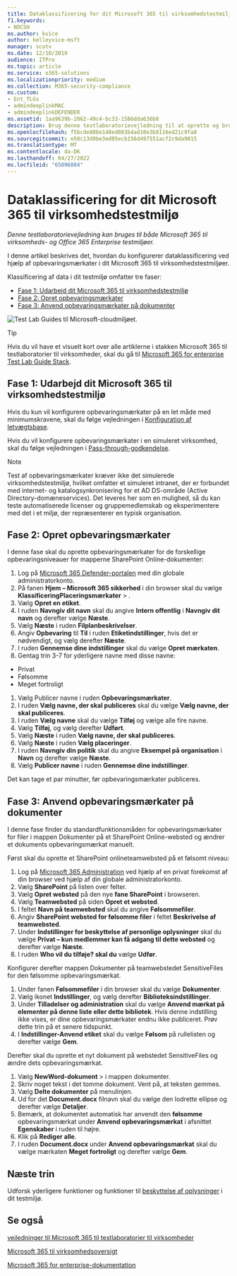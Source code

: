 ```yaml
---
title: Dataklassificering for dit Microsoft 365 til virksomhedstestmiljø
f1.keywords:
- NOCSH
ms.author: kvice
author: kelleyvice-msft
manager: scotv
ms.date: 12/10/2019
audience: ITPro
ms.topic: article
ms.service: o365-solutions
ms.localizationpriority: medium
ms.collection: M365-security-compliance
ms.custom:
- Ent_TLGs
- admindeeplinkMAC
- admindeeplinkDEFENDER
ms.assetid: 1aa9639b-2862-49c4-bc33-1586dda636b8
description: Brug denne testlaboratorievejledning til at oprette og bruge opbevaringsmærkater på dokumenter i dit Microsoft 365 til virksomhedstestmiljøer.
ms.openlocfilehash: f5bcde88be148ed883b4ad10e3b8116ed21c9fa8
ms.sourcegitcommit: e50c13d9be3ed05ecb156d497551acf2c9da9015
ms.translationtype: MT
ms.contentlocale: da-DK
ms.lasthandoff: 04/27/2022
ms.locfileid: "65096804"
---
```

# <a name="data-classification-for-your-microsoft-365-for-enterprise-test-environment"></a>Dataklassificering for dit Microsoft 365 til virksomhedstestmiljø

*Denne testlaboratorievejledning kan bruges til både Microsoft 365 til virksomheds- og Office 365 Enterprise testmiljøer.*

I denne artikel beskrives det, hvordan du konfigurerer dataklassificering ved hjælp af opbevaringsmærkater i dit Microsoft 365 til virksomhedstestmiljøer.

Klassificering af data i dit testmiljø omfatter tre faser:
- [Fase 1: Udarbejd dit Microsoft 365 til virksomhedstestmiljø](#phase-1-build-out-your-microsoft-365-for-enterprise-test-environment)
- [Fase 2: Opret opbevaringsmærkater](#phase-2-create-retention-labels)
- [Fase 3: Anvend opbevaringsmærkater på dokumenter](#phase-3-apply-retention-labels-to-documents)

![Test Lab Guides til Microsoft-cloudmiljøet.](../media/m365-enterprise-test-lab-guides/cloud-tlg-icon.png)

> [!TIP]
> Hvis du vil have et visuelt kort over alle artiklerne i stakken Microsoft 365 til testlaboratorier til virksomheder, skal du gå til [Microsoft 365 for enterprise Test Lab Guide Stack](../downloads/Microsoft365EnterpriseTLGStack.pdf).
  
## <a name="phase-1-build-out-your-microsoft-365-for-enterprise-test-environment"></a>Fase 1: Udarbejd dit Microsoft 365 til virksomhedstestmiljø

Hvis du kun vil konfigurere opbevaringsmærkater på en let måde med minimumskravene, skal du følge vejledningen i [Konfiguration af letvægtsbase](lightweight-base-configuration-microsoft-365-enterprise.md).
  
Hvis du vil konfigurere opbevaringsmærkater i en simuleret virksomhed, skal du følge vejledningen i [Pass-through-godkendelse](pass-through-auth-m365-ent-test-environment.md).
  
> [!NOTE]
> Test af opbevaringsmærkater kræver ikke det simulerede virksomhedstestmiljø, hvilket omfatter et simuleret intranet, der er forbundet med internet- og katalogsynkronisering for et AD DS-område (Active Directory-domæneservices). Det leveres her som en mulighed, så du kan teste automatiserede licenser og gruppemedlemskab og eksperimentere med det i et miljø, der repræsenterer en typisk organisation.

## <a name="phase-2-create-retention-labels"></a>Fase 2: Opret opbevaringsmærkater

I denne fase skal du oprette opbevaringsmærkater for de forskellige opbevaringsniveauer for mapperne SharePoint Online-dokumenter:

1. Log på <a href="https://go.microsoft.com/fwlink/p/?linkid=2077139" target="_blank">Microsoft 365 Defender-portalen</a> med din globale administratorkonto.
1. På fanen **Hjem – Microsoft 365 sikkerhed** i din browser skal du vælge **KlassificeringPlaceringsmærkater** > .
1. Vælg **Opret en etiket**.
1. I ruden **Navngiv dit navn** skal du angive **Intern offentlig** i **Navngiv dit navn** og derefter vælge **Næste**.
1. Vælg **Næste** i ruden **Filplanbeskrivelser**.
1. Angiv **Opbevaring** til **Til** i ruden **Etiketindstillinger**, hvis det er nødvendigt, og vælg derefter **Næste**.
1. I ruden **Gennemse dine indstillinger** skal du vælge **Opret mærkaten**.
1. Gentag trin 3-7 for yderligere navne med disse navne:
  - Privat
  - Følsomme
  - Meget fortroligt
1. Vælg Publicer navne i ruden **Opbevaringsmærkater**.
1. I ruden **Vælg navne, der skal publiceres** skal du vælge **Vælg navne, der skal publiceres**.
1. I ruden **Vælg navne** skal du vælge **Tilføj** og vælge alle fire navne.
1. Vælg **Tilføj**, og vælg derefter **Udført**.
1. Vælg **Næste** i ruden **Vælg navne, der skal publiceres**.
1. Vælg **Næste** i ruden **Vælg placeringer**.
1. I ruden **Navngiv din politik** skal du angive **Eksempel på organisation** i **Navn** og derefter vælge **Næste**.
1. Vælg **Publicer navne** i ruden **Gennemse dine indstillinger**.
 
Det kan tage et par minutter, før opbevaringsmærkater publiceres.

## <a name="phase-3-apply-retention-labels-to-documents"></a>Fase 3: Anvend opbevaringsmærkater på dokumenter

I denne fase finder du standardfunktionsmåden for opbevaringsmærkater for filer i mappen Dokumenter på et SharePoint Online-websted og ændrer et dokuments opbevaringsmærkat manuelt.

Først skal du oprette et SharePoint onlineteamwebsted på et følsomt niveau:
  
1. Log på <a href="https://go.microsoft.com/fwlink/p/?linkid=2024339" target="_blank">Microsoft 365 Administration</a> ved hjælp af en privat forekomst af din browser ved hjælp af din globale administratorkonto.
1. Vælg **SharePoint** på listen over felter.
1. Vælg **Opret websted** på den nye **fane SharePoint** i browseren.
1. Vælg **Teamwebsted** på siden **Opret et websted**.
1. I feltet **Navn på teamwebsted** skal du angive **Følsommefiler**.
1. Angiv **SharePoint websted for følsomme filer** i feltet **Beskrivelse af teamwebsted**.
1. Under **Indstillinger for beskyttelse af personlige oplysninger** skal du vælge **Privat – kun medlemmer kan få adgang til dette websted** og derefter vælge **Næste**.
1. I ruden **Who vil du tilføje? skal du** vælge **Udfør**.
    
Konfigurer derefter mappen Dokumenter på teamwebstedet SensitiveFiles for den følsomme opbevaringsmærkat.
  
1. Under fanen **Følsommefiler** i din browser skal du vælge **Dokumenter**.
1. Vælg ikonet **Indstillinger**, og vælg derefter **Biblioteksindstillinger**.
1. Under **Tilladelser og administration** skal du vælge **Anvend mærkat på elementer på denne liste eller dette bibliotek**. Hvis denne indstilling ikke vises, er dine opbevaringsmærkater endnu ikke publiceret. Prøv dette trin på et senere tidspunkt.
1. I **Indstillinger-Anvend etiket** skal du vælge **Følsom** på rullelisten og derefter vælge **Gem**.

Derefter skal du oprette et nyt dokument på webstedet SensitiveFiles og ændre dets opbevaringsmærkat.
    
1. Vælg **NewWord-dokument** >  i mappen dokumenter.
1. Skriv noget tekst i det tomme dokument. Vent på, at teksten gemmes.
1. Vælg **Delte dokumenter** på menulinjen.
1. Ud for det **Document.docx** filnavn skal du vælge den lodrette ellipse og derefter vælge **Detaljer**.
1. Bemærk, at dokumentet automatisk har anvendt den **følsomme** opbevaringsmærkat under **Anvend opbevaringsmærkat** i afsnittet **Egenskaber** i ruden til højre.
1. Klik på **Rediger alle**.
1. I ruden **Document.docx** under **Anvend opbevaringsmærkat** skal du vælge mærkaten **Meget fortroligt** og derefter vælge **Gem**.

## <a name="next-step"></a>Næste trin

Udforsk yderligere funktioner og funktioner til [beskyttelse af oplysninger](m365-enterprise-test-lab-guides.md#information-protection) i dit testmiljø.

## <a name="see-also"></a>Se også

[vejledninger til Microsoft 365 til testlaboratorier til virksomheder](m365-enterprise-test-lab-guides.md)

[Microsoft 365 til virksomhedsoversigt](microsoft-365-overview.md)

[Microsoft 365 for enterprise-dokumentation](/microsoft-365-enterprise/)
